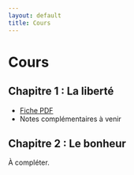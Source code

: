 ```yaml
---
layout: default
title: Cours
---
```


# Cours

## Chapitre 1 : La liberté

- [Fiche PDF](liens/liberte.pdf)
- Notes complémentaires à venir

## Chapitre 2 : Le bonheur

À compléter.
